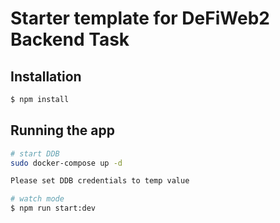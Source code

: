 # Starter template for DeFiWeb2 Backend Task

## Installation

```bash
$ npm install
```

## Running the app

```bash
# start DDB
sudo docker-compose up -d

Please set DDB credentials to temp value

# watch mode
$ npm run start:dev
```
